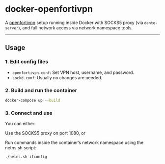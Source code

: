 # docker-openfortivpn

A [openfortivpn](https://github.com/adrienverge/openfortivpn) setup running inside Docker with SOCKS5 proxy (via `dante-server`), and full network access via network namespace tools.

---

## Usage

### 1. Edit config files

- `openfortivpn.conf`: Set VPN host, username, and password.
- `sockd.conf`: Usually no changes are needed.

### 2. Build and run the container

```bash
docker-compose up --build
```

### 3. Connect and use

You can either:

Use the SOCKS5 proxy on port 1080, or

Run commands inside the container’s network namespace using the netns.sh script:

```sh
./netns.sh ifconfig
```
